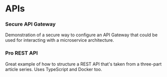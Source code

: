 # APIs

### Secure API Gateway

Demonstration of a secure way to configure an API Gateway that could be used for interacting with a microservice architecture.

### Pro REST API

Great example of how to structure a REST API that's taken from a three-part article series. Uses TypeScript and Docker too.
